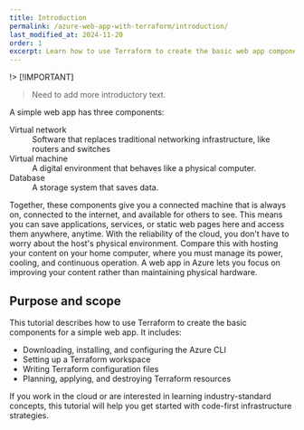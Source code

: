 ```yaml
---
title: Introduction
permalink: /azure-web-app-with-terraform/introduction/
last_modified_at: 2024-11-20
order: 1
excerpt: Learn how to use Terraform to create the basic web app components in Azure.
---
```


!> [!IMPORTANT]
> Need to add more introductory text.

A simple web app has three components:

<div>
  <dl>
      <dt>Virtual network</dt>
      <dd>Software that replaces traditional networking infrastructure, like routers and switches</dd>
      <dt>Virtual machine</dt>
      <dd>A digital environment that behaves like a physical computer.</dd>
      <dt>Database</dt>
      <dd>A storage system that saves data.</dd>
  </dl>
</div>

Together, these components give you a connected machine that is always on, connected to the internet, and available for others to see. This means you can save applications, services, or static web pages here and access them anywhere, anytime. With the reliability of the cloud, you don't have to worry about the host's physical environment. Compare this with hosting your content on your home computer, where you must manage its power, cooling, and continuous operation. A web app in Azure lets you focus on improving your content rather than maintaining physical hardware.

## Purpose and scope

This tutorial describes how to use Terraform to create the basic components for a simple web app. It includes:

- Downloading, installing, and configuring the Azure CLI
- Setting up a Terraform workspace
- Writing Terraform configuration files
- Planning, applying, and destroying Terraform resources

If you work in the cloud or are interested in learning industry-standard concepts, this tutorial will help you get started with code-first infrastructure strategies.
